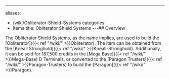 ---
aliases:
- /wiki/Obliterator-Shield-Systems
categories:
- Items
title: Obliterator Shield Systems
---## Overview

The Obliterator Shield Systems, as the name implies, are used to build the [Obliterator]({{< ref "/wiki/" >}}Obliterator). The item can be obtained from the [Kneall Stronghold]({{< ref "/wiki/" >}}Kneall-Stronghold). Additionally, it can be sold for 187,500 credits in the [Mega Base]({{< ref "/wiki/" >}}Mega-Base) D Terminals, or converted to the [Paragon Trusters]({{< ref "/wiki/" >}}Paragon-Trusters) to build the [Paragon]({{< ref "/wiki/" >}}Paragon).